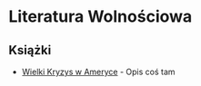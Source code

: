 # Literatura Wolnościowa

## Książki

* [Wielki Kryzys w Ameryce](http://www.facebook.com/l.php?u=http%3A%2F%2Fmises.pl%2Fwp-content%2Fuploads%2F2012%2F09%2FM.-N.-Rothbard-Wielki-Kryzys-w-Ameryce.pdf&h=1AQEoewpW) - Opis coś tam